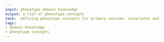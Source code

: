 ```yaml
---
input: phenotype domain knowledge
output: a list of phenotype concepts
task:  defining phenotype concepts for primary outcome, covariates and ancillary variables 
tags:
- domain knowledge
- phenotype concepts
---
```

